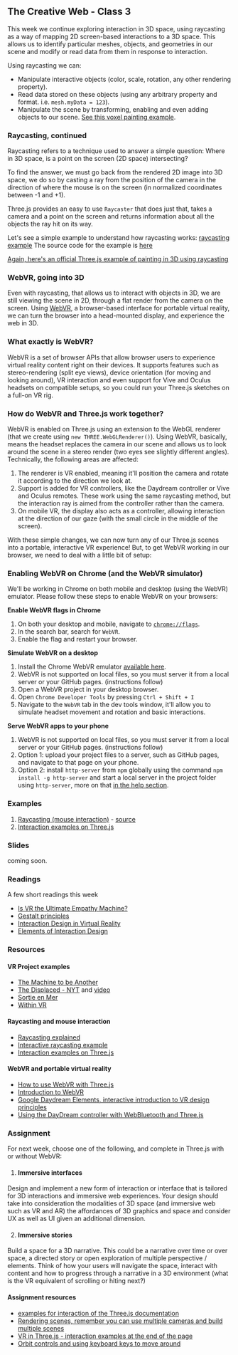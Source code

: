 ## The Creative Web - Class 3

This week we continue exploring interaction in 3D space, using raycasting as a way of mapping 2D screen-based interactions to a 3D space.
This allows us to identify particular meshes, objects, and geometries in our scene and modify or read data from them in response to interaction.

Using raycasting we can:
- Manipulate interactive objects (color, scale, rotation, any other rendering property).
- Read data stored on these objects (using any arbitrary property and format. i.e. `mesh.myData = 123`).
- Manipulate the scene by transforming, enabling and even adding objects to our scene. [See this voxel painting example](https://threejs.org/examples/webgl_interactive_voxelpainter.html).

### Raycasting, continued
Raycasting refers to a technique used to answer a simple question:
Where in 3D space, is a point on the screen (2D space) intersecting?

To find the answer, we must go back from the rendered 2D image into 3D space, we do so by casting a ray from the position of the camera
in the direction of where the mouse is on the screen (in normalized coordinates between -1 and +1).

Three.js provides an easy to use `Raycaster` that does just that, takes a camera and a point on the screen and returns
information about all the objects the ray hit on its way.

Let's see a simple example to understand how raycasting works: [raycasting example](https://BarakChamo.github.io/The-Creative-Web/classes/class%202/examples/raycasting.html)
The source code for the example is [here](https://github.com/BarakChamo/The-Creative-Web/blob/master/classes/class%202/examples/raycasting.html)

[Again, here's an official Three.js example of painting in 3D using raycasting](https://threejs.org/examples/#webgl_interactive_voxelpainter)

### WebVR, going into 3D
Even with raycasting, that allows us to interact with objects in 3D, we are still viewing the scene in 2D, through a flat render from the camera on the screen.
Using [WebVR](https://webvr.info/), a browser-based interface for portable virtual reality, we can turn the browser into a head-mounted display, and experience the web in 3D.

### What exactly is WebVR?
WebVR is a set of browser APIs that allow browser users to experience virtual reality content right on their devices. It supports features
such as stereo-rendering (split eye views), device orientation (for moving and looking around), VR interaction and even support for Vive and Oculus
headsets on compatible setups, so you could run your Three.js sketches on a full-on VR rig.

### How do WebVR and Three.js work together?
WebVR is enabled on Three.js using an extension to the WebGL renderer (that we create using `new THREE.WebGLRenderer()`).
Using WebVR, basically, means the headset replaces the camera in our scene and allows us to look around the scene in a stereo render (two eyes see slightly different angles).
Technically, the following areas are affected:

1. The renderer is VR enabled, meaning it'll position the camera and rotate it according to the direction we look at.
2. Support is added for VR controllers, like the Daydream controller or Vive and Oculus remotes. These work using the same
raycasting method, but the interaction ray is aimed from the controller rather than the camera.
3. On mobile VR, the display also acts as a controller, allowing interaction at the direction of our gaze (with the small circle in the middle of the screen).

With these simple changes, we can now turn any of our Three.js scenes into a portable, interactive VR experience!
But, to get WebVR working in our browser, we need to deal with a little bit of setup:

### Enabling WebVR on Chrome (and the WebVR simulator)
We'll be working in Chrome on both mobile and desktop (using the WebVR) emulator.
Please follow these steps to enable WebVR on your browsers:

**Enable WebVR flags in Chrome**
1. On both your desktop and mobile, navigate to [`chrome://flags`](chrome://flags).
2. In the search bar, search for `WebVR`.
3. Enable the flag and restart your browser.

**Simulate WebVR on a desktop**
1. Install the Chrome WebVR emulator [available here](https://chrome.google.com/webstore/detail/webvr-api-emulation/gbdnpaebafagioggnhkacnaaahpiefil?hl=en).
2. WebVR is not supported on local files, so you must server it from a local server or your GitHub pages. (instructions follow)
3. Open a WebVR project in your desktop browser.
4. Open `Chrome Developer Tools` by pressing `Ctrl + Shift + I`
5. Navigate to the `WebVR` tab in the dev tools window, it'll allow you to simulate headset movement and rotation and basic interactions.

**Serve WebVR apps to your phone**
1. WebVR is not supported on local files, so you must server it from a local server or your GitHub pages. (instructions follow)
2. Option 1: upload your project files to a server, such as GitHub pages, and navigate to that page on your phone.
2. Option 2: install `http-server` from `npm` globally using the command `npm install -g http-server` and start a local server in the project folder using `http-server`, more on that [in the help section](https://www.npmjs.com/package/http-server).


### Examples
1. [Raycasting (mouse interaction)](https://BarakChamo.github.io/The-Creative-Web/classes/class%202/examples/raycasting.html) - [source](https://github.com/BarakChamo/The-Creative-Web/blob/master/classes/class%202/examples/raycasting.html)
2. [Interaction examples on Three.js](https://threejs.org/examples/?q=interactive)

### Slides
coming soon.

### Readings
A few short readings this week
- [Is VR the Ultimate Empathy Machine?](https://www.wired.com/brandlab/2015/11/is-virtual-reality-the-ultimate-empathy-machine/)
- [Gestalt principles](https://www.interaction-design.org/literature/topics/gestalt-principles)
- [Interaction Design in Virtual Reality](https://www.interaction-design.org/literature/topics/virtual-reality)
- [Elements of Interaction Design](https://www.interaction-design.org/literature/article/what-is-interaction-design)


### Resources

#### VR Project examples
- [The Machine to be Another](https://vimeo.com/89556173)
- [The Displaced - NYT](https://docubase.mit.edu/project/the-displaced/) and [video](https://www.youtube.com/watch?v=ecavbpCuvkI&t=128s)
- [Sortie en Mer](https://www.youtube.com/watch?v=Jv8nVOYBUSs)
- [Within VR](https://vr.with.in/)

#### Raycasting and mouse interaction
- [Raycasting explained](https://threejs.org/docs/#api/en/core/Raycaster)
- [Interactive raycasting example](https://threejs.org/examples/?q=raycast#webgl_interactive_raycasting_points)
- [Interaction examples on Three.js](https://threejs.org/examples/?q=interactive)

#### WebVR and portable virtual reality
- [How to use WebVR with Three.js](https://threejs.org/docs/#manual/en/introduction/How-to-create-VR-content)
- [Introduction to WebVR](https://developer.mozilla.org/en-US/docs/Games/Techniques/3D_on_the_web/WebVR)
- [Google Daydream Elements, interactive introduction to VR design principles](https://play.google.com/store/apps/details?id=com.google.vr.unity.ddelements&hl=en)
- [Using the DayDream controller with WebBluetooth and Three.js](https://mrdoob.github.io/daydream-controller.js/)

### Assignment
For next week, choose one of the following, and complete in Three.js with or without WebVR:

1. #### Immersive interfaces
Design and implement a new form of interaction or interface that is tailored for 3D interactions and immersive web experiences.
Your design should take into consideration the modalities of 3D space (and immersive web such as VR and AR) the affordances of
3D graphics and space and consider UX as well as UI given an additional dimension.

2. #### Immersive stories
Build a space for a 3D narrative. This could be a narrative over time or over space, a directed story or open exploration
of multiple perspective / elements. Think of how your users will navigate the space, interact with content and how to 
progress through a narrative in a 3D environment (what is the VR equivalent of scrolling or hiting next?)

#### Assignment resources
- [examples for interaction of the Three.js documentation](https://threejs.org/examples/?q=interact)
- [Rendering scenes, remember you can use multiple cameras and build multiple scenes](https://threejs.org/docs/#manual/en/introduction/Creating-a-scene)
- [VR in Three.js - interaction examples at the end of the page](https://threejs.org/docs/#manual/en/introduction/How-to-create-VR-content)
- [Orbit controls and using keyboard keys to move around](https://threejs.org/docs/#examples/en/controls/OrbitControls)
